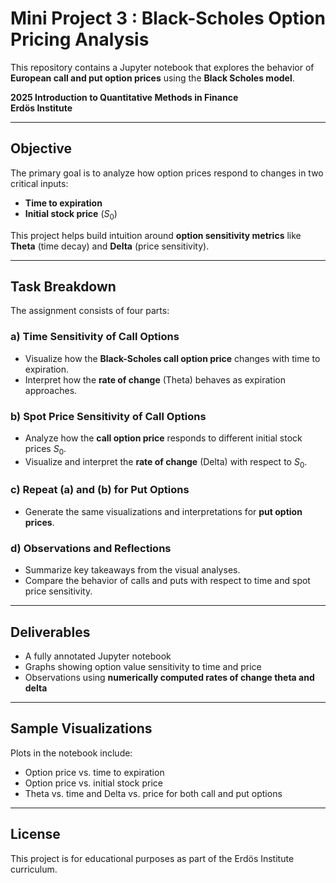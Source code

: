 #  Mini Project 3 : Black-Scholes Option Pricing Analysis

This repository contains a Jupyter notebook that explores the behavior of **European call and put option prices** using the **Black Scholes model**. 

**2025 Introduction to Quantitative Methods in Finance**  
**Erdös Institute**

---


##  Objective

The primary goal is to analyze how option prices respond to changes in two critical inputs:

- **Time to expiration**  
- **Initial stock price** ($S_0$)

This project helps build intuition around **option sensitivity metrics** like **Theta** (time decay) and **Delta** (price sensitivity).

---

##  Task Breakdown

The assignment consists of four parts:

### **a)** Time Sensitivity of Call Options  
- Visualize how the **Black-Scholes call option price** changes with time to expiration.  
- Interpret how the **rate of change** (Theta) behaves as expiration approaches.

### **b)** Spot Price Sensitivity of Call Options  
- Analyze how the **call option price** responds to different initial stock prices $S_0$.  
- Visualize and interpret the **rate of change** (Delta) with respect to $S_0$.

### **c)** Repeat (a) and (b) for **Put Options**  
- Generate the same visualizations and interpretations for **put option prices**.

### **d)** Observations and Reflections  
- Summarize key takeaways from the visual analyses.  
- Compare the behavior of calls and puts with respect to time and spot price sensitivity.

---

##  Deliverables

-  A fully annotated Jupyter notebook 
-  Graphs showing option value sensitivity to time and price  
-  Observations using **numerically computed rates of change theta and delta**

---

##  Sample Visualizations

Plots in the notebook include:
- Option price vs. time to expiration
- Option price vs. initial stock price
- Theta vs. time and Delta vs. price for both call and put options

---

## License

This project is for educational purposes as part of the Erdös Institute curriculum.
